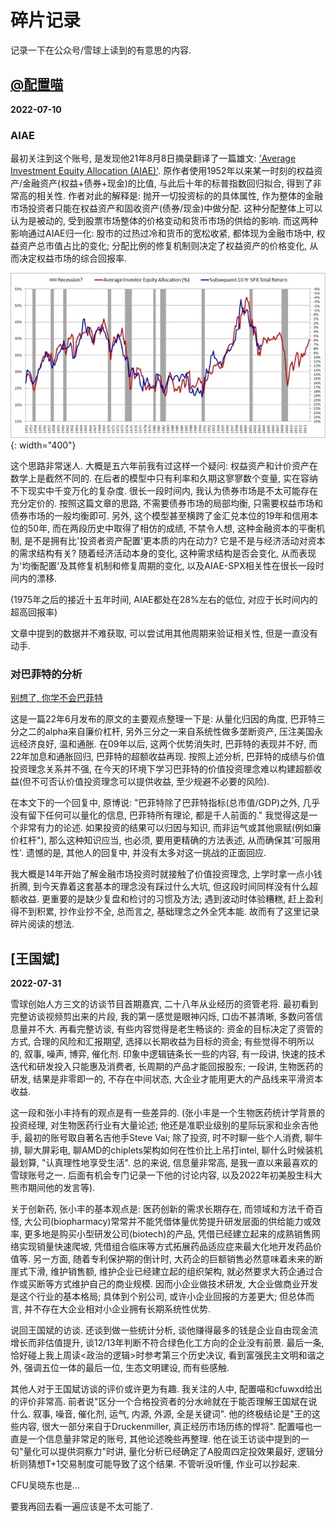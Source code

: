 # 碎片记录

记录一下在公众号/雪球上读到的有意思的内容.

## [@配置喵](xueqiu.com/u/4698846123)

**2022-07-10**

### AIAE

最初关注到这个账号, 是发现他21年8月8日摘录翻译了一篇雄文: ['Average Investment Equity Allocation (AIAE)'](http://www.philosophicaleconomics.com/2013/12/the-single-greatest-predictor-of-future-stock-market-returns/). 原作者使用1952年以来某一时刻的权益资产/金融资产(权益+债券+现金)的比值, 与此后十年的标普指数回归拟合, 得到了非常高的相关性. 作者对此的解释是: 抛开一切投资标的的具体属性, 作为整体的金融市场投资者只能在权益资产和固收资产(债券/现金)中做分配. 这种分配整体上可以认为是被动的, 受到股票市场整体的价格变动和货币市场的供给的影响. 而这两种影响通过AIAE归一化: 股市的过热过冷和货币的宽松收紧, 都体现为金融市场中, 权益资产总市值占比的变化; 分配比例的修复机制则决定了权益资产的价格变化, 从而决定权益市场的综合回报率.

![aiae-spr-corr](../img/aiae_spx_corr.png){: width="400"}

这个思路非常迷人. 大概是五六年前我有过这样一个疑问: 权益资产和计价资产在数学上是截然不同的. 在后者的模型中只有利率和久期这寥寥数个变量, 实在容纳不下现实中千变万化的复杂度. 很长一段时间内, 我认为债券市场是不太可能存在充分定价的. 按照这篇文章的思路, 不需要债券市场的局部均衡, 只需要权益市场和债券市场的一般均衡即可. 另外, 这个模型甚至横跨了金汇兑本位的19年和信用本位的50年, 而在两段历史中取得了相仿的成绩, 不禁令人想, 这种金融资本的平衡机制, 是不是拥有比'投资者资产配置'更本质的内在动力? 它是不是与经济活动对资本的需求结构有关? 随着经济活动本身的变化, 这种需求结构是否会变化, 从而表现为'均衡配置'及其修复机制和修复周期的变化, 以及AIAE-SPX相关性在很长一段时间内的漂移.

(1975年之后的接近十五年时间, AIAE都处在28%左右的低位, 对应于长时间内的超高回报率)

文章中提到的数据并不难获取, 可以尝试用其他周期来验证相关性, 但是一直没有动手.

### 对巴菲特的分析

[别想了, 你学不会巴菲特](https://xueqiu.com/4698841123/223627993)

这是一篇22年6月发布的原文的主要观点整理一下是: 从量化归因的角度, 巴菲特三分之二的alpha来自廉价杠杆, 另外三分之一来自系统性做多垄断资产, 压注美国永远经济良好, 温和通胀. 在09年以后, 这两个优势消失时, 巴菲特的表现并不好, 而22年加息和通胀回归, 巴菲特的超额收益再现. 按照上述分析, 巴菲特的成绩与价值投资理念关系并不强, 在今天的环境下学习巴菲特的价值投资理念难以构建超额收益(但不可否认价值投资理念可以提供收益, 至少规避不必要的风险).

在本文下的一个回复中, 原博说: "巴菲特除了巴菲特指标(总市值/GDP)之外, 几乎没有留下任何可以量化的信息, 巴菲特所有理论, 都是千人前面的." 我觉得这是一个非常有力的论述. 如果投资的结果可以归因与知识, 而非运气或其他禀赋(例如廉价杠杆"), 那么这种知识应当, 也必须, 要用更精确的方法表述, 从而确保其'可服用性'. 遗憾的是, 其他人的回复中, 并没有太多对这一挑战的正面回应.

我大概是14年开始了解金融市场投资时就接触了价值投资理念, 上学时拿一点小钱折腾, 到今天靠着这套基本的理念没有踩过什么大坑, 但这段时间同样没有什么超额收益. 更重要的是缺少复盘和检讨的习惯及方法; 遇到波动时体验糟糕, 赶上盈利得不到积累, 抄作业抄不全, 总而言之, 基础理念之外全凭本能. 故而有了这里记录碎片阅读的想法.

## [王国斌]

**2022-07-31**

雪球创始人方三文的访谈节目首期嘉宾, 二十八年从业经历的资管老将. 最初看到完整访谈视频剪出来的片段, 我的第一感觉是眼神闪烁, 口齿不甚清晰, 多数问答信息量并不大. 再看完整访谈, 有些内容觉得是老生畅谈的: 资金的目标决定了资管的方式, 合理的风险和汇报期望, 选择以长期收益为目标的资金; 有些觉得不明所以的, 叙事, 噪声, 博弈, 催化剂. 印象中逻辑链条长一些的内容, 有一段讲, 快速的技术迭代和研发投入只能惠及消费者, 长周期的产品才能回报股东; 一段讲, 生物医药的研发, 结果是非零即一的, 不存在中间状态, 大企业才能用更大的产品线来平滑资本收益.

这一段和张小丰持有的观点是有一些差异的. (张小丰是一个生物医药统计学背景的投资经理, 对生物医药行业有大量论述; 他还是准职业级别的星际玩家和业余吉他手, 最初的账号取自著名吉他手Steve Vai; 除了投资, 时不时聊一些个人消费, 聊牛排, 聊大屏彩电, 聊AMD的chiplets架构如何在性价比上吊打intel, 聊什么时候装机最划算, "认真理性地享受生活". 总的来说, 信息量非常高, 是我一直以来最喜欢的雪球账号之一. 后面有机会专门记录一下他的讨论内容, 以及2022年初美股生科大熊市期间他的发言等).

关于创新药, 张小丰的基本观点是: 医药创新的需求长期存在, 而领域和方法千奇百怪, 大公司(biopharmacy)常常并不能凭借体量优势提升研发层面的供给能力或效率, 更多地是购买小型研发公司(biotech)的产品, 凭借已经建立起来的成熟销售网络实现销量快速爬坡, 凭借组合临床等方式拓展药品适应症来最大化地开发药品价值等. 另一方面, 随着专利保护期的倒计时, 大药企的巨额销售必然意味着未来的断崖式下滑, 维护销售额, 维护企业已经建立起的组织架构, 就必然要求大药企通过合作或买断等方式维护自己的商业规模. 因而小企业做技术研发, 大企业做商业开发是这个行业的基本格局; 具体到个别公司, 或许小企业回报的方差更大; 但总体而言, 并不存在大企业相对小企业拥有长期系统性优势.

说回王国斌的访谈. 还谈到做一些统计分析, 谈他赚得最多的钱是企业自由现金流增长而非估值提升, 谈12/13年判断不符合绿色化工方向的企业没有前景. 最后一条, 恰好碰上我上周读\<政治的逻辑\>时参考第三个历史决议, 看到富强民主文明和谐之外, 强调五位一体的最后一位, 生态文明建设, 而有些感触.

其他人对于王国斌访谈的评价或许更为有趣. 我关注的人中, 配置喵和cfuwxd给出的评价非常高. 前者说"区分一个合格投资者的分水岭就在于能否理解王国斌在说什么. 叙事, 噪音, 催化剂, 运气, 内源, 外源, 全是关键词". 他的终极结论是"王的这些内容, 很大一部分来自于Druckenmiller, 真正经历市场历练的悍将". 配置喵也一直是一个信息量非常足的账号, 其他论述晚些再整理. 他在谈王访谈中提到的一句"量化可以提供洞察力"时讲, 量化分析已经确定了A股周四定投效果最好, 逻辑分析则猜想T+1交易制度可能导致了这个结果. 不管听没听懂, 作业可以抄起来.

CFU吴晓东也是...

要我再回去看一遍应该是不太可能了. 
